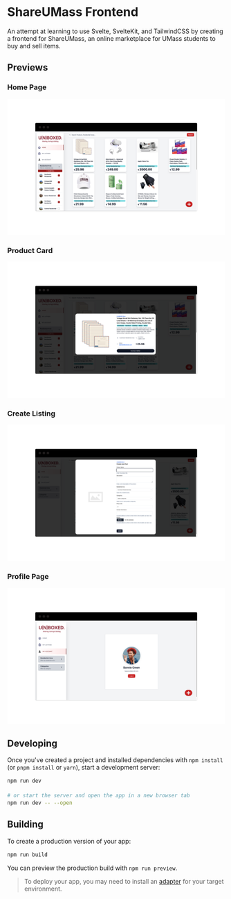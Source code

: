 # ShareUMass Frontend

An attempt at learning to use Svelte, SvelteKit, and TailwindCSS by creating a frontend for ShareUMass, an online marketplace for UMass students to buy and sell items.

## Previews

### Home Page

![Home Page](./docs/home-page.png)

### Product Card

![Product Card](./docs/product-card.png)

### Create Listing

![Create Listing](./docs/create-post.png)

### Profile Page

![Profile Page](./docs/my-account.png)

## Developing

Once you've created a project and installed dependencies with `npm install` (or `pnpm install` or `yarn`), start a development server:

```bash
npm run dev

# or start the server and open the app in a new browser tab
npm run dev -- --open
```

## Building

To create a production version of your app:

```bash
npm run build
```

You can preview the production build with `npm run preview`.

> To deploy your app, you may need to install an [adapter](https://kit.svelte.dev/docs/adapters) for your target environment.

